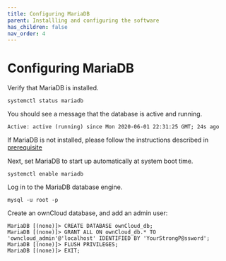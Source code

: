 ```yaml
---
title: Configuring MariaDB
parent: Installling and configuring the software
has_children: false
nav_order: 4
---
```


# Configuring MariaDB

Verify that MariaDB is installed.

	systemctl status mariadb

You should see a message that the database is active and running. 

	Active: active (running) since Mon 2020-06-01 22:31:25 GMT; 24s ago

If MariaDB is not installed, please follow the instructions described in [prerequisite](prerequisites.md)

Next, set MariaDB to start up automatically at system boot time.

	systemctl enable mariadb

Log in to the MariaDB database engine.

	mysql -u root -p

Create an ownCloud database, and add an admin user:  

	MariaDB [(none)]> CREATE DATABASE ownCloud_db;
	MariaDB [(none)]> GRANT ALL ON ownCloud_db.* TO 'owncloud_admin'@'localhost' IDENTIFIED BY 'YourStrongP@ssword';
	MariaDB [(none)]> FLUSH PRIVILEGES;
	MariaDB [(none)]> EXIT;
